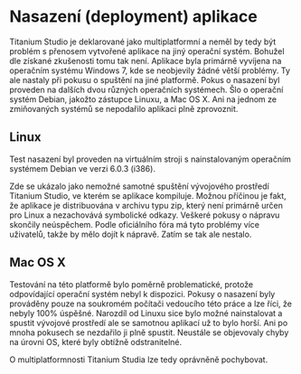 # Nasazení (deployment) aplikace #
Titanium Studio je deklarované jako multiplatformní a neměl by tedy být problém s přenosem vytvořené aplikace na jiný operační systém. Bohužel dle získané zkušenosti tomu tak není. Aplikace byla primárně vyvíjena na operačním systému Windows 7, kde se neobjevily žádné větší problémy. Ty ale nastaly při pokusu o spuštění na jiné platformě. Pokus o nasazení byl proveden na dalších dvou různých operačních systémech. Šlo o operační systém Debian, jakožto zástupce Linuxu, a Mac OS X. Ani na jednom ze zmiňovaných systémů se nepodařilo aplikaci plně zprovoznit. 

## Linux ##
Test nasazení byl proveden na virtuálním stroji s nainstalovaným operačním systémem Debian ve verzi 6.0.3 (i386).

Zde se ukázalo jako nemožné samotné spuštění vývojového prostředí Titanium Studio, ve kterém se aplikace kompiluje. Možnou příčinou je fakt, že aplikace je distribuována v archivu typu zip, který není primárně určen pro Linux a nezachovává symbolické odkazy. Veškeré pokusy o nápravu skončily neúspěchem. Podle oficiálního fóra má tyto problémy více uživatelů, takže by mělo dojít k nápravě. Zatím se tak ale nestalo.

## Mac OS X ##
Testování na této platformě bylo poměrně problematické, protože odpovídající operační systém nebyl k dispozici. Pokusy o nasazení byly prováděny pouze na soukromém počítači vedoucího této práce a lze říci, že nebyly 100% úspěšné. Narozdíl od Linuxu sice bylo možné nainstalovat a spustit vývojové prostředí ale se samotnou aplikací už to bylo horší. Ani po mnoha pokusech se nezdařilo ji plně spustit. Neustále se objevovaly chyby na úrovni OS, které byly obtížně odstranitelné. 

O multiplatformnosti Titanium Studia lze tedy oprávněně pochybovat.